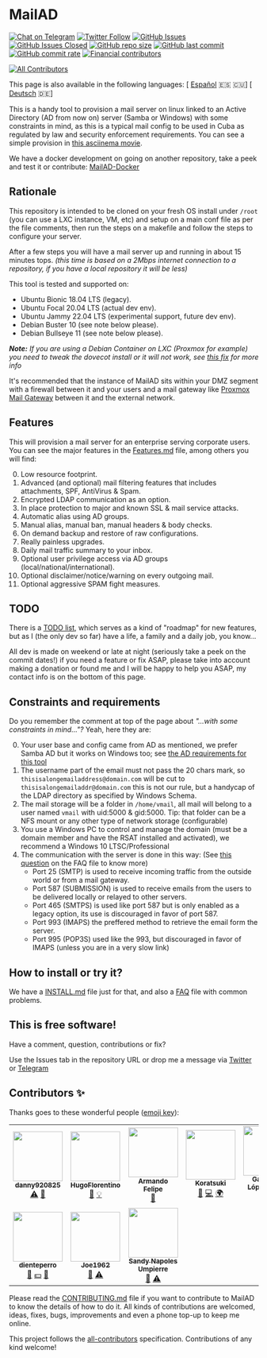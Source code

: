 # MailAD

[![Chat on Telegram](https://img.shields.io/badge/Chat%20on-Telegram-brightgreen?style=flat-square)](https://t.me/MailAD_dev) [![Twitter Follow](https://img.shields.io/twitter/follow/co7wt?label=Follow&style=flat-square)](https://twitter.com/co7wt) [![GitHub Issues](https://img.shields.io/github/issues/stdevPavelmc/mailad?style=flat-square)](https://github.com/stdevPavelmc/mailad/issues) [![GitHub Issues Closed](https://img.shields.io/github/issues-closed/stdevPavelmc/mailad?style=flat-square)](https://github.com/stdevPavelmc/mailad/issues?q=is%3Aissue+is%3Aclosed) [![GitHub repo size](https://img.shields.io/github/repo-size/stdevPavelmc/mailad?style=flat-square)](https://github.com/stdevPavelmc/mailad/archive/master.zip) [![GitHub last commit](https://img.shields.io/github/last-commit/stdevPavelmc/mailad?style=flat-square)](https://github.com/stdevPavelmc/mailad/commits/master) [![GitHub commit rate](https://img.shields.io/github/commit-activity/m/stdevPavelmc/mailad?style=flat-square)](https://github.com/stdevPavelmc/mailad/commits/master) [![Financial contributors](https://opencollective.com/mailad/tiers/badge.svg)](https://opencollective.com/mailad)

<!-- ALL-CONTRIBUTORS-BADGE:START - Do not remove or modify this section -->
[![All Contributors](https://img.shields.io/badge/all_contributors-10-orange.svg?style=flat-square)](#contributors-)
<!-- ALL-CONTRIBUTORS-BADGE:END -->

This page is also available in the following languages: [ [Español](i18n/README.es.md) 🇪🇸 🇨🇺] [ [Deutsch](i18n/README.de.md) 🇩🇪]

This is a handy tool to provision a mail server on linux linked to an Active Directory (AD from now on) server (Samba or Windows) with some constraints in mind, as this is a typical mail config to be used in Cuba as regulated by law and security enforcement requirements. You can see a simple provision in [this asciinema movie](https://asciinema.org/a/fD1LuVLfeb8RPCHOIgbR1J9d8).

We have a docker development on going on another repository, take a peek and test it or contribute: [MailAD-Docker](https://github.com/stdevPavelmc/mailad-docker/)

## Rationale

This repository is intended to be cloned on your fresh OS install under `/root` (you can use a LXC instance, VM, etc) and setup on a main conf file as per the file comments, then run the steps on a makefile and follow the steps to configure your server.

After a few steps you will have a mail server up and running in about 15 minutes tops. _(this time is based on a 2Mbps internet connection to a repository, if you have a local repository it will be less)_

This tool is tested and supported on:

- Ubuntu Bionic 18.04 LTS (legacy).
- Ubuntu Focal 20.04 LTS (actual dev env).
- Ubuntu Jammy 22.04 LTS (experimental support, future dev env).
- Debian Buster 10 (see note below please).
- Debian Bullseye 11 (see note below please).

_**Note:** If you are using a Debian Container on LXC (Proxmox for example) you need to tweak the dovecot install or it will not work, see [this fix](https://serverfault.com/questions/976250/dovecot-lxc-apparmor-denied-buster) for more info_

It's recommended that the instance of MailAD sits within your DMZ segment with a firewall between it and your users and a mail gateway like [Proxmox Mail Gateway](https://www.proxmox.com/en/proxmox-mail-gateway) between it and the external network.

## Features

This will provision a mail server for an enterprise serving corporate users. You can see the major features in the [Features.md](Features.md) file, among others you will find:

0. Low resource footprint.
0. Advanced (and optional) mail filtering features that includes attachments, SPF, AntiVirus & Spam.
0. Encrypted LDAP communication as an option.
0. In place protection to major and known SSL & mail service attacks.
0. Automatic alias using AD groups.
0. Manual alias, manual ban, manual headers & body checks.
0. On demand backup and restore of raw configurations.
0. Really painless upgrades.
0. Daily mail traffic summary to your inbox.
0. Optional user privilege access via AD groups (local/national/international).
0. Optional disclaimer/notice/warning on every outgoing mail.
0. Optional aggressive SPAM fight measures.

## TODO

There is a [TODO list](TODO.md), which serves as a kind of "roadmap" for new features, but as I (the only dev so far) have a life, a family and a daily job, you know...

All dev is made on weekend or late at night (seriously take a peek on the commit dates!) if you need a feature or fix ASAP, please take into account making a donation or found me and I will be happy to help you ASAP, my contact info is on the bottom of this page.

## Constraints and requirements

Do you remember the comment at top of the page about _"...with some constraints in mind..."?_ Yeah, here they are:

0. Your user base and config came from AD as mentioned, we prefer Samba AD but it works on Windows too; see [the AD requirements for this tool](AD_Requirements.md)
0. The username part of the email must not pass the 20 chars mark, so `thisisalongemailaddress@domain.com` will be cut to `thisisalongemailaddr@domain.com` this is not our rule, but a handycap of the LDAP directory as specified by Windows Schema.
0. The mail storage will be a folder in `/home/vmail`, all mail will belong to a user named `vmail` with uid:5000 & gid:5000. Tip: that folder can be a NFS mount or any other type of network storage (configurable)
0. You use a Windows PC to control and manage the domain (must be a domain member and have the RSAT installed and activated), we recommend a Windows 10 LTSC/Professional
0. The communication with the server is done in this way: (See [this question](FAQ.md#what-ports-i-need-to-get-open-to-make-sure-the-servers-works-ok) on the FAQ file to know more)
    - Port 25 (SMTP) is used to receive incoming traffic from the outside world or from a mail gateway.
    - Port 587 (SUBMISSION) is used to receive emails from the users to be delivered locally or relayed to other servers.
    - Port 465 (SMTPS) is used like port 587 but is only enabled as a legacy option, its use is discouraged in favor of port 587.
    - Port 993 (IMAPS) the preffered method to retrieve the email form the server.
    - Port 995 (POP3S) used like the 993, but discouraged in favor of IMAPS (unless you are in a very slow link)

## How to install or try it?

We have a [INSTALL.md](INSTALL.md) file just for that, and also a [FAQ](FAQ.md) file with common problems.

## This is free software!

Have a comment, question, contributions or fix?

Use the Issues tab in the repository URL or drop me a message via [Twitter](https://twitter.com/co7wt) or [Telegram](https://t.me/pavelmc)

## Contributors ✨

Thanks goes to these wonderful people ([emoji key](https://allcontributors.org/docs/en/emoji-key)):

<!-- ALL-CONTRIBUTORS-LIST:START - Do not remove or modify this section -->
<!-- prettier-ignore-start -->
<!-- markdownlint-disable -->
<table>
  <tr>
    <td align="center"><a href="https://github.com/danny920825"><img src="https://avatars2.githubusercontent.com/u/33090194?v=4?s=100" width="100px;" alt=""/><br /><sub><b>danny920825</b></sub></a><br /><a href="https://github.com/stdevPavelmc/mailad/commits?author=danny920825" title="Tests">⚠️</a> <a href="#ideas-danny920825" title="Ideas, Planning, & Feedback">🤔</a></td>
    <td align="center"><a href="https://github.com/HugoFlorentino"><img src="https://avatars0.githubusercontent.com/u/11479345?v=4?s=100" width="100px;" alt=""/><br /><sub><b>HugoFlorentino</b></sub></a><br /><a href="#ideas-HugoFlorentino" title="Ideas, Planning, & Feedback">🤔</a> <a href="#example-HugoFlorentino" title="Examples">💡</a></td>
    <td align="center"><a href="https://www.sysadminsdecuba.com"><img src="https://avatars1.githubusercontent.com/u/12705691?v=4?s=100" width="100px;" alt=""/><br /><sub><b>Armando Felipe</b></sub></a><br /><a href="#ideas-armandofcom" title="Ideas, Planning, & Feedback">🤔</a></td>
    <td align="center"><a href="https://github.com/Koratsuki"><img src="https://avatars0.githubusercontent.com/u/20727446?v=4?s=100" width="100px;" alt=""/><br /><sub><b>Koratsuki</b></sub></a><br /><a href="#ideas-Koratsuki" title="Ideas, Planning, & Feedback">🤔</a> <a href="https://github.com/stdevPavelmc/mailad/commits?author=Koratsuki" title="Code">💻</a> <a href="#translation-Koratsuki" title="Translation">🌍</a></td>
    <td align="center"><a href="http://www.daxslab.com"><img src="https://avatars0.githubusercontent.com/u/13596248?v=4?s=100" width="100px;" alt=""/><br /><sub><b>Gabriel A. López López</b></sub></a><br /><a href="#translation-glpzzz" title="Translation">🌍</a></td>
    <td align="center"><a href="https://github.com/oneohthree"><img src="https://avatars0.githubusercontent.com/u/7398832?v=4?s=100" width="100px;" alt=""/><br /><sub><b>oneohthree</b></sub></a><br /><a href="#ideas-oneohthree" title="Ideas, Planning, & Feedback">🤔</a></td>
    <td align="center"><a href="http://iskra.ml"><img src="https://avatars3.githubusercontent.com/u/6555851?v=4?s=100" width="100px;" alt=""/><br /><sub><b>Eddy Ernesto del Valle Pino</b></sub></a><br /><a href="https://github.com/stdevPavelmc/mailad/commits?author=edelvalle" title="Documentation">📖</a></td>
  </tr>
  <tr>
    <td align="center"><a href="https://github.com/dienteperro"><img src="https://avatars.githubusercontent.com/u/5240140?v=4?s=100" width="100px;" alt=""/><br /><sub><b>dienteperro</b></sub></a><br /><a href="https://github.com/stdevPavelmc/mailad/commits?author=dienteperro" title="Documentation">📖</a> <a href="#financial-dienteperro" title="Financial">💵</a> <a href="#ideas-dienteperro" title="Ideas, Planning, & Feedback">🤔</a></td>
    <td align="center"><a href="http://jjrweb.byethost8.com/"><img src="https://avatars.githubusercontent.com/u/11667019?v=4?s=100" width="100px;" alt=""/><br /><sub><b>Joe1962</b></sub></a><br /><a href="#ideas-Joe1962" title="Ideas, Planning, & Feedback">🤔</a> <a href="https://github.com/stdevPavelmc/mailad/commits?author=Joe1962" title="Tests">⚠️</a></td>
    <td align="center"><a href="https://github.com/sandy-cmg"><img src="https://avatars.githubusercontent.com/u/101523070?v=4?s=100" width="100px;" alt=""/><br /><sub><b>Sandy Napoles Umpierre</b></sub></a><br /><a href="#ideas-sandy-cmg" title="Ideas, Planning, & Feedback">🤔</a> <a href="https://github.com/stdevPavelmc/mailad/commits?author=sandy-cmg" title="Tests">⚠️</a></td>
  </tr>
</table>

<!-- markdownlint-restore -->
<!-- prettier-ignore-end -->

<!-- ALL-CONTRIBUTORS-LIST:END -->

Please read the [CONTRIBUTING.md](CONTRIBUTING.md) file if you want to contribute to MailAD to know the details of how to do it. All kinds of contributions are welcomed, ideas, fixes, bugs, improvements and even a phone top-up to keep me online.

This project follows the [all-contributors](https://github.com/all-contributors/all-contributors) specification. Contributions of any kind welcome!
